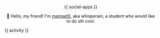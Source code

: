 <p align="center">
  {{ social-apps }}
</p>

<p align="center">
👋 Hello, my friend! I'm <a href="https://memset0.cn/">memset0</a>, aka whisperain, a student who would like to do sth cool.
</p>

<table width="800px">
{{ activity }}
</table>